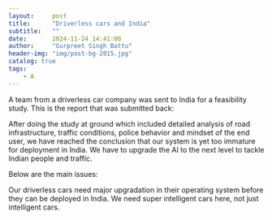 ```yaml
---
layout:     post
title:      "Driverless cars and India"
subtitle:   ""
date:       2024-11-24 14:41:00
author:     "Gurpreet Singh Battu"
header-img: "img/post-bg-2015.jpg"
catalog: true
tags:
    - A
---
```


A team from a driverless car company was sent to India for a feasibility study. This is the report that was submitted back:

After doing the study at ground which included detailed analysis of road infrastructure, traffic conditions, police behavior and mindset of the end user, we have reached the conclusion that our system is yet too immature for deployment in India. We have to upgrade the AI to the next level to tackle Indian people and traffic.

Below are the main issues:

Our driverless cars need major upgradation in their operating system before they can be deployed in India. We need super intelligent cars here, not just intelligent cars.
